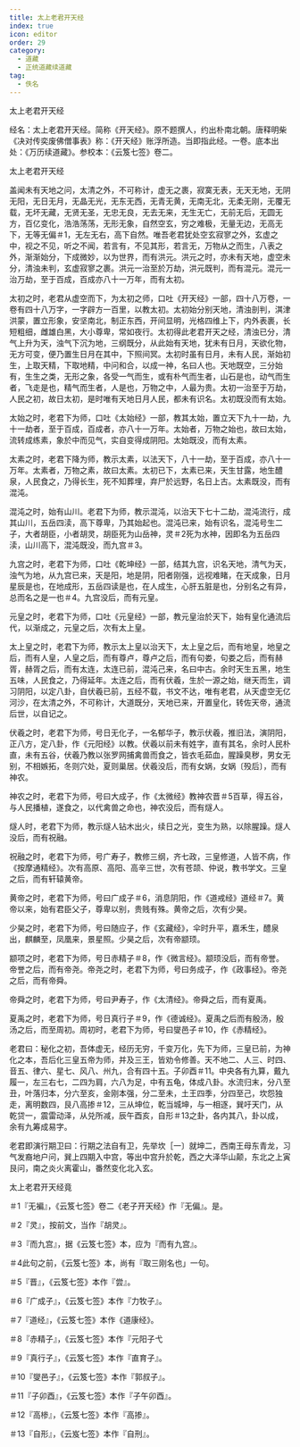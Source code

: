 ```yaml
---
title: 太上老君开天经
index: true
icon: editor
order: 29
category:
  - 道藏
  - 正统道藏续道藏
tag:
  - 佚名
---
```


太上老君开天经  

经名：太上老君开天经。简称《开天经》。原不题撰人，约出朴南北朝。唐释明柴《决对传奕废佛僧事表》称：《开天经》账浮所造。当即指此经。一卷。底本出处：《万历续道藏》。参校本：《云笈七签》卷二。  

太上老君开天经  

盖闻未有天地之问，太清之外，不可称计，虚无之裹，寂寞无表，无天无地，无阴无阳，无日无月，无晶无光，无东无西，无青无黄，无南无北，无柔无刚，无覆无载，无坏无藏，无贤无圣，无忠无良，无去无来，无生无亡，无前无后，无圆无方，百亿变化，浩浩荡荡，无形无象，自然空玄，穷之难极，无量无边，无高无下，无等无偏＃1，无左无右，高下自然。唯吾老君犹处空玄寂寥之外，玄虚之中，视之不见，听之不闻，若言有，不见其形，若言无，万物从之而生，八表之外，渐渐始分，下成微妙，以为世界，而有洪元。洪元之时，亦未有天地，虚空未分，清浊未判，玄虚寂寥之裹。洪元一治至於万劫，洪元既判，而有混元。混元一治万劫，至于百成，百成亦八十一万年，而有太初。  

太初之时，老君从虚空而下，为太初之师，口吐《开天经》一部，四十八万卷，一卷有四十八万字，一字辟方一百里，以教太初。太初始分别天地，清浊剖判，淇津洪蒙，置立形象，安坚南北，制正东西，开间显明，光格四维上下，内外表裹，长短粗细，雌雄白黑，大小尊卑，常如夜行。太初得此老君开天之经，清浊已分，清气上升为天，浊气下沉为地，三纲既分，从此始有天地，犹未有日月，天欲化物，无方可变，便乃置生日月在其中，下照间冥。太初时虽有日月，未有人民，渐始初生，上取天精，下取地精，中问和合，以成一神，名曰人也。天地既空，三分始有，生生之类，无形之象，各受一气而生，或有朴气而生者，山石是也，动气而生者，飞走是也，精气而生者，人是也，万物之中，人最为贵。太初一治至于万劫，人民之初，故日太初，是时唯有天地日月人民，都未有识名。太初既没而有太始。  

太始之时，老君下为师，口吐《太始经》一部，教其太始，置立天下九十一劫，九十一劫者，至于百成，百成者，亦八十一万年。太始者，万物之始也，故曰太始，流转成练素，象於中而见气，实自变得成阴阳。太始既没，而有太素。  

太素之时，老君下降为师，教示太素，以法天下，八十一劫，至于百成，亦八十一万年。太素者，万物之素，故曰太素。太初已下，太素已来，天生甘露，地生醴泉，人民食之，乃得长生，死不知葬埋，弃尸於远野，名日上古。太素既没，而有混沌。  

混沌之时，始有山川。老君下为师，教示混沌，以治天下七十二劫，混沌流行，成其山川，五岳四渎，高下尊卑，乃其始起也。混沌已来，始有识名，混沌号生二子，大者胡臣，小者胡灵，胡臣死为山岳神，灵＃2死为水神，因即名为五岳四渎，山川高下，混沌既没，而九宫＃3。  

九宫之时，老君下为师，口吐《乾坤经》一部，结其九宫，识名天地，清气为天，浊气为地，从九宫已来，天是阳，地是阴，阳者刚强，远视难睹，在天成象，日月星辰是也，在地成形，五岳四读是也，在人成生，心肝五脏是也，分别名之有异，总而名之是一也＃4。九宫没后，而有元皇。  

元皇之时，老君下为师，口吐《元皇经》一部，教元皇治於天下，始有皇化通流后代，以渐成之，元皇之后，次有太上皇。  

太上皇之时，老君下为师，教示太上皇以治天下，太上皇之后，而有地皇，地皇之后，而有人皇，人皇之后，而有尊卢，尊卢之后，而有句娄，句娄之后，而有赫胥，赫胥之后，而有太连，太连已前，混沌己来，名曰中古。余时天生五黑，地生五味，人民食之，乃得延年。太连之后，而有伏羲，生於一源之始，继天而生，调习阴阳，以定八卦，自伏羲已前，五经不载，书文不达，唯有老君，从天虚空无亿河沙，在太清之外，不可称计，大道既分，天地已来，开置皇化，转佐天帝，通流后世，以自记之。  

伏羲之时，老君下为师，号日无化子，一名郁华子，教示伏羲，推旧法，演阴阳，正八方，定八卦，作《元阳经》以教。伏羲以前未有姓字，直有其名，余时人民朴直，未有五谷，伏羲乃教以张罗网捕禽兽而食之，皆衣毛茹血，腥躁臭秽，男女无别，不相嫉拓，冬则穴处，夏则巢居。伏羲没后，而有女娲，女娲〔殁后〕，而有神农。  

神农之时，老君下为师，号曰大成子，作《太微经》教神农晋＃5百草，得五谷，与人民播植，遂食之，以代禽兽之命也，神农没后，而有燧人。  

燧人时，老君下为师，教示燧人钻木出火，续日之光，变生为熟，以除腥躁。燧人没后，而有祝融。  

祝融之时，老君下为师，号广寿子，教修三纲，齐七政，三皇修道，人皆不病，作《按摩通精经》。次有高原、高阳、高辛三世，次有苍颉、仲说，教书学文。三皇之后，而有轩辕黄帝。  

黄帝之时，老君下为师，号曰广成子＃6，消息阴阳，作《道戒经》道经＃7。黄帝以来，始有君臣父子，尊卑以别，贵贱有殊。黄帝之后，次有少昊。  

少昊之时，老君下为师，号曰随应子，作《玄藏经》，伞时升平，嘉禾生，醴泉出，麒麟至，凤凰来，景星照。少昊之后，次有帝颛顼。  

颛项之时，老君下为师，号日赤精子＃8，作《微言经》。颛顼没后，而有帝誉。帝誉之后，而有帝尧。帝尧之时，老君下为师，号曰务成子，作《政事经》。帝尧之后，而有帝舜。  

帝舜之时，老君下为师，号曰尹寿子，作《太清经》。帝舜之后，而有夏禹。  

夏禹之时，老君下为师，号日真行子＃9，作《德诚经》。夏禹之后而有殷汤，殷汤之后，而至周初。周初时，老君下为师，号曰燮邑子＃10，作《赤精经》。  

老君曰：秘化之初，吾体虚无，经历无穷，千变万化，先下为师，三皇已前，为神化之本，吾后化三皇五帝为师，并及三王，皆劝令修善。天不地二、人三、时四、音五、律六、星七、风八、州九，合有四十五。子卯酉＃11。中央各有九算，戴九履一，左三右七，二四为肩，六八为足，中有五龟，体成八卦。水流归末，分八至丑，叶落归本，分六至亥，金刚本强，分二至未，土王四季，分四至己，坎怨独走，离明数四，艮八高掺＃12，三从坤位，乾当城坤，与一相逐，巽吁天门，从乾贷一，震雷动泽，从兑所减，辰午酉亥，自形＃13之卦，各内其八，卦以成，余有九筹成易字。  

老君即演行期卫曰：行期之法自有卫，先举坎［一〕就坤二，西南王母东青龙，习气发裔地户问，巽上四期入中宫，等出中宫升於乾，西之大泽华山颠，东北之上寅艮问，南之炎火离霍山，番然变化北入玄。  

太上老君开天经竟  

＃1『无褊』，《云笈七签》卷二《老子开天经》作『无偏』。是。  

＃2『灵』，按前文，当作『胡灵』。  

＃3『而九宫』，据《云笈七签》本，应为『而有九宫』。  

＃4此句之前，《云笈七签》本，尚有『取三刚名也」一句。  

＃5『晋』，《云笈七签》本作『尝』。  

＃6『广成子』，《云笈七签》本作『力牧子』。  

＃7『道经』，《云笈七签》本作《道康经》。  

＃8『赤精子』，《云笈七签》本作『元阳子弋  

＃9『真行子』，《云笈七签》本作『直育子』。  

＃10『燮邑子』，《云笈七签》本作『郭叔子』。  

＃11『子卯酉』，《云笈七签》本作『子午卯酉』。  

＃12『高椮』，《云笈七签》本作『高掺』。  

＃13『自形』，《云岌七签》本作『自刑』。  
